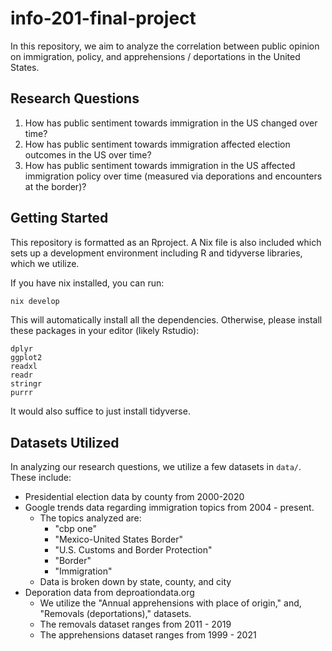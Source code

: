 # info-201-final-project

In this repository, we aim to analyze the correlation between public opinion on immigration, policy, and apprehensions / deportations in the United States.

## Research Questions

1. How has public sentiment towards immigration in the US changed over time?
2. How has public sentiment towards immigration affected election outcomes in the US over time?
3. How has public sentiment towards immigration in the US affected immigration policy over time (measured via deporations and encounters at the border)?

## Getting Started

This repository is formatted as an Rproject. A Nix file is also included which sets up a development environment including R and tidyverse libraries, which we utilize.

If you have nix installed, you can run:

```bash
nix develop
```

This will automatically install all the dependencies. Otherwise, please install these packages in your editor (likely Rstudio):

```
dplyr
ggplot2
readxl
readr
stringr
purrr
```

It would also suffice to just install tidyverse.

## Datasets Utilized

In analyzing our research questions, we utilize a few datasets in `data/`. These include:

- Presidential election data by county from 2000-2020
- Google trends data regarding immigration topics from 2004 - present.
  - The topics analyzed are:
    - "cbp one"
    - "Mexico-United States Border"
    - "U.S. Customs and Border Protection"
    - "Border"
    - "Immigration"
  - Data is broken down by state, county, and city
- Deporation data from deproationdata.org
  - We utilize the "Annual apprehensions with place of origin," and, "Removals (deportations)," datasets.
  - The removals dataset ranges from 2011 - 2019
  - The apprehensions dataset ranges from 1999 - 2021
